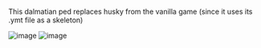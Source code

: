 This dalmatian ped replaces husky from the vanilla game (since it uses its .ymt file as a skeleton)

![image](https://github.com/user-attachments/assets/b93a1c02-a478-4019-95c7-fbd76b96a07b)
![image](https://github.com/user-attachments/assets/84553aa4-1dee-449b-9119-693802c92541)
